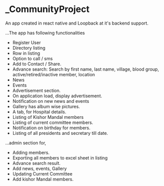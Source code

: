 # _CommunityProject
An app created in react native and Loopback at it's backend support.

...The app has following functionalities

- Register User
- Directory listing
- Row in listing
- Option to call / sms 
- Add to Contact / Share.
- Advance search: Search by first name, last name, village, blood group, active/retired/inactive member, location
- News
- Events
- Advertisement section.
- On application load, display advertisement.  
- Notification on new news and events
- Gallery has album wise pictures.
- A tab, for Hospital details.
- Listing of Kishor Mandal members
- Listing of current committee members.
- Notification on birthday for members.
- Listing of all presidents and secretary till date.

...admin section for,
- Adding members.
- Exporting all members to excel sheet in listing
- Advance search result.
- Add news, events, Gallery
- Updating Current Committee
- Add kishor Mandal members.